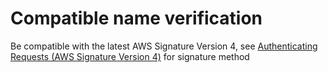 # Compatible name verification

Be compatible with the latest AWS Signature Version 4, see [Authenticating Requests (AWS Signature Version 4)](https://docs.aws.amazon.com/AmazonS3/latest/API/sig-v4-authenticating-requests.html) for signature method

